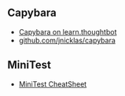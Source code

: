 ## Capybara

* [Capybara on learn.thoughtbot](https://learn.thoughtbot.com/test-driven-rails-resources/capybara.pdf)
* [github.com/jnicklas/capybara](https://github.com/jnicklas/capybara)

## MiniTest 
* [MiniTest CheatSheet](http://danwin.com/2013/03/ruby-minitest-cheat-sheet/)
